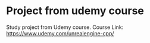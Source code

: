 # Project from udemy course
Study project from Udemy course.
Course Link: https://www.udemy.com/unrealengine-cpp/
